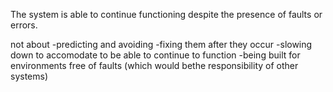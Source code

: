 The system is able to continue functioning despite the presence of faults or errors.

not about
-predicting and avoiding
-fixing them after they occur
-slowing down to accomodate to be able to continue to function
-being built for environments free of faults (which would bethe responsibility of other systems)